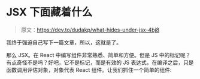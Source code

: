 # JSX 下面藏着什么

> 原文：<https://dev.to/dudakp/what-hides-under-jsx-4bj8>

我终于强迫自己写下一篇文章，所以，这就是了。

那么 JSX。在 React 中编写组件非常熟悉、简单和方便。但是 JS 中的标记呢？有点奇怪不是吗？好吧，它不是标记，而是有效的 JS 表达式，在编译之后，只是函数调用评估对象，对象代表 React 组件。让我们抓住一个简单的组件: